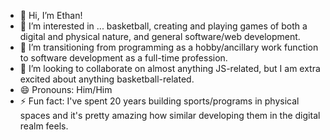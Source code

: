 <html>
  <ul>
<li> 👋 Hi, I’m Ethan!</li>
<li> 👀 I’m interested in ... basketball, creating and playing games of both a digital and physical nature, and general software/web development. </li>
<li> 🌱 I’m transitioning from programming as a hobby/ancillary work function to software development as a full-time profession. </li>
<li> 💞️ I’m looking to collaborate on almost anything JS-related, but I am extra excited about anything basketball-related. </li>
<li> 😄 Pronouns: Him/Him </li>
<li> ⚡ Fun fact: I've spent 20 years building sports/programs in physical spaces and it's pretty amazing how similar developing them in the digital realm feels. </li>
  </ul>
</html>


